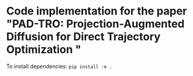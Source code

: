 # Code implementation for the paper "PAD-TRO: Projection-Augmented Diffusion for Direct Trajectory Optimization "

To install dependencies: 
`pip install -e . `
